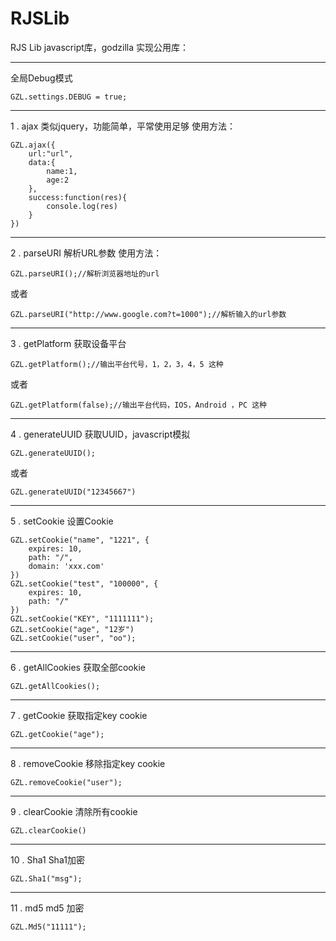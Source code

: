 # RJSLib
RJS Lib
javascript库，godzilla
实现公用库：

---
全局Debug模式
```
GZL.settings.DEBUG = true;
```
---

1 . ajax
类似jquery，功能简单，平常使用足够
使用方法：
```
GZL.ajax({
	url:"url",
	data:{
		name:1,
		age:2
	},
	success:function(res){
		console.log(res)
	}
})
```
---
2 . parseURI
解析URL参数
使用方法：
```
GZL.parseURI();//解析浏览器地址的url
```
或者
```
GZL.parseURI("http://www.google.com?t=1000");//解析输入的url参数
```
---
3 . getPlatform
获取设备平台
```
GZL.getPlatform();//输出平台代号，1，2，3，4，5 这种
```
或者
```
GZL.getPlatform(false);//输出平台代码，IOS，Android ，PC 这种
```
---
4 . generateUUID
获取UUID，javascript模拟
```
GZL.generateUUID();
```
或者
```
GZL.generateUUID("12345667")
```
---

5 . setCookie
设置Cookie
```
GZL.setCookie("name", "1221", {
	expires: 10,
    path: "/",
    domain: 'xxx.com'
})
GZL.setCookie("test", "100000", {
    expires: 10,
	path: "/"
})
GZL.setCookie("KEY", "1111111");
GZL.setCookie("age", "12岁")
GZL.setCookie("user", "oo");
```
---
6 . getAllCookies
获取全部cookie
```
GZL.getAllCookies();
```
---
7 . getCookie
获取指定key cookie
```
GZL.getCookie("age");
```
---

8 . removeCookie
移除指定key cookie
```
GZL.removeCookie("user");
```
---
9 . clearCookie
清除所有cookie
```
GZL.clearCookie()
```
--- 
10 .  Sha1
Sha1加密
```
GZL.Sha1("msg");
```
---
11 .  md5
md5 加密
```
GZL.Md5("11111");
```
